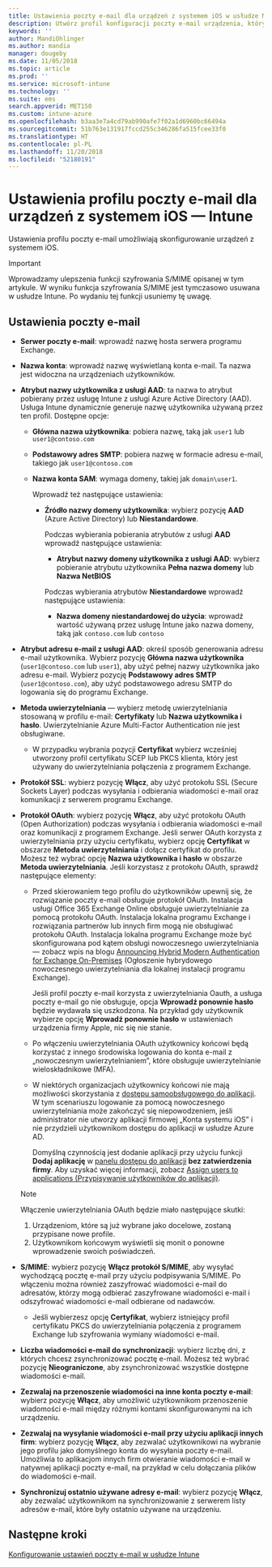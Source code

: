 ```yaml
---
title: Ustawienia poczty e-mail dla urządzeń z systemem iOS w usłudze Microsoft Intune — Azure | Microsoft Docs
description: Utwórz profil konfiguracji poczty e-mail urządzenia, który korzysta z serwerów programu Exchange i pobiera atrybuty z usługi Azure Active Directory. Możesz również włączyć protokół SSL, uwierzytelniać użytkowników przy użyciu certyfikatów lub nazwy użytkownika/hasła i synchronizować pocztę e-mail w urządzeniach z systemem iOS za pomocą usługi Microsoft Intune.
keywords: ''
author: MandiOhlinger
ms.author: mandia
manager: dougeby
ms.date: 11/05/2018
ms.topic: article
ms.prod: ''
ms.service: microsoft-intune
ms.technology: ''
ms.suite: ems
search.appverid: MET150
ms.custom: intune-azure
ms.openlocfilehash: b3aa3e7a4cd79ab990afe7f02a1d6960bc66494a
ms.sourcegitcommit: 51b763e131917fccd255c346286fa515fcee33f0
ms.translationtype: HT
ms.contentlocale: pl-PL
ms.lasthandoff: 11/20/2018
ms.locfileid: "52180191"
---
```

# <a name="email-profile-settings-for-ios-devices---intune"></a>Ustawienia profilu poczty e-mail dla urządzeń z systemem iOS — Intune

Ustawienia profilu poczty e-mail umożliwiają skonfigurowanie urządzeń z systemem iOS.

> [!IMPORTANT]
> Wprowadzamy ulepszenia funkcji szyfrowania S/MIME opisanej w tym artykule. W wyniku funkcja szyfrowania S/MIME jest tymczasowo usuwana w usłudze Intune. Po wydaniu tej funkcji usuniemy tę uwagę.

## <a name="email-settings"></a>Ustawienia poczty e-mail

- **Serwer poczty e-mail**: wprowadź nazwę hosta serwera programu Exchange.
- **Nazwa konta**: wprowadź nazwę wyświetlaną konta e-mail. Ta nazwa jest widoczna na urządzeniach użytkowników.
- **Atrybut nazwy użytkownika z usługi AAD**: ta nazwa to atrybut pobierany przez usługę Intune z usługi Azure Active Directory (AAD). Usługa Intune dynamicznie generuje nazwę użytkownika używaną przez ten profil. Dostępne opcje:
  - **Główna nazwa użytkownika**: pobiera nazwę, taką jak `user1` lub `user1@contoso.com`
  - **Podstawowy adres SMTP**: pobiera nazwę w formacie adresu e-mail, takiego jak `user1@contoso.com`
  - **Nazwa konta SAM**: wymaga domeny, takiej jak `domain\user1`.

    Wprowadź też następujące ustawienia:  
    - **Źródło nazwy domeny użytkownika**: wybierz pozycję **AAD** (Azure Active Directory) lub **Niestandardowe**.

      Podczas wybierania pobierania atrybutów z usługi **AAD** wprowadź następujące ustawienia:
      - **Atrybut nazwy domeny użytkownika z usługi AAD**: wybierz pobieranie atrybutu użytkownika **Pełna nazwa domeny** lub **Nazwa NetBIOS**

      Podczas wybierania atrybutów **Niestandardowe** wprowadź następujące ustawienia:
      - **Nazwa domeny niestandardowej do użycia**: wprowadź wartość używaną przez usługę Intune jako nazwa domeny, taką jak `contoso.com` lub `contoso`

- **Atrybut adresu e-mail z usługi AAD**: określ sposób generowania adresu e-mail użytkownika. Wybierz pozycję **Główna nazwa użytkownika** (`user1@contoso.com` lub `user1`), aby użyć pełnej nazwy użytkownika jako adresu e-mail. Wybierz pozycję **Podstawowy adres SMTP** (`user1@contoso.com`), aby użyć podstawowego adresu SMTP do logowania się do programu Exchange.
- **Metoda uwierzytelniania** — wybierz metodę uwierzytelniania stosowaną w profilu e-mail: **Certyfikaty** lub **Nazwa użytkownika i hasło**. Uwierzytelnianie Azure Multi-Factor Authentication nie jest obsługiwane.
  - W przypadku wybrania pozycji **Certyfikat** wybierz wcześniej utworzony profil certyfikatu SCEP lub PKCS klienta, który jest używany do uwierzytelniania połączenia z programem Exchange.
- **Protokół SSL**: wybierz pozycję **Włącz**, aby użyć protokołu SSL (Secure Sockets Layer) podczas wysyłania i odbierania wiadomości e-mail oraz komunikacji z serwerem programu Exchange.
- **Protokół OAuth**: wybierz pozycję **Włącz**, aby użyć protokołu OAuth (Open Authorization) podczas wysyłania i odbierania wiadomości e-mail oraz komunikacji z programem Exchange. Jeśli serwer OAuth korzysta z uwierzytelniania przy użyciu certyfikatu, wybierz opcję **Certyfikat** w obszarze **Metoda uwierzytelniania** i dołącz certyfikat do profilu. Możesz też wybrać opcję **Nazwa użytkownika i hasło** w obszarze **Metoda uwierzytelniania**. Jeśli korzystasz z protokołu OAuth, sprawdź następujące elementy:

  - Przed skierowaniem tego profilu do użytkowników upewnij się, że rozwiązanie poczty e-mail obsługuje protokół OAuth. Instalacja usługi Office 365 Exchange Online obsługuje uwierzytelnianie za pomocą protokołu OAuth. Instalacja lokalna programu Exchange i rozwiązania partnerów lub innych firm mogą nie obsługiwać protokołu OAuth. Instalacja lokalna programu Exchange może być skonfigurowana pod kątem obsługi nowoczesnego uwierzytelniania — zobacz wpis na blogu [Announcing Hybrid Modern Authentication for Exchange On-Premises](https://blogs.technet.microsoft.com/exchange/2017/12/06/announcing-hybrid-modern-authentication-for-exchange-on-premises/) (Ogłoszenie hybrydowego nowoczesnego uwierzytelniania dla lokalnej instalacji programu Exchange).

    Jeśli profil poczty e-mail korzysta z uwierzytelniania Oauth, a usługa poczty e-mail go nie obsługuje, opcja **Wprowadź ponownie hasło** będzie wydawała się uszkodzona. Na przykład gdy użytkownik wybierze opcję **Wprowadź ponownie hasło** w ustawieniach urządzenia firmy Apple, nic się nie stanie.

  - Po włączeniu uwierzytelniania OAuth użytkownicy końcowi będą korzystać z innego środowiska logowania do konta e-mail z „nowoczesnym uwierzytelnianiem”, które obsługuje uwierzytelnianie wieloskładnikowe (MFA). 

  - W niektórych organizacjach użytkownicy końcowi nie mają możliwości skorzystania z [dostępu samoobsługowego do aplikacji](https://docs.microsoft.com/azure/active-directory/manage-apps/manage-self-service-access). W tym scenariuszu logowanie za pomocą nowoczesnego uwierzytelniania może zakończyć się niepowodzeniem, jeśli administrator nie utworzy aplikacji firmowej „Konta systemu iOS” i nie przydzieli użytkownikom dostępu do aplikacji w usłudze Azure AD.

    Domyślną czynnością jest dodanie aplikacji przy użyciu funkcji **Dodaj aplikację** w [panelu dostępu do aplikacji](https://docs.microsoft.com/azure/active-directory/user-help/active-directory-saas-access-panel-introduction) **bez zatwierdzenia firmy**. Aby uzyskać więcej informacji, zobacz [Assign users to applications (Przypisywanie użytkowników do aplikacji)](https://docs.microsoft.com/azure/active-directory/manage-apps/ways-users-get-assigned-to-applications).

  > [!NOTE]
  > Włączenie uwierzytelniania OAuth będzie miało następujące skutki:  
  > 1. Urządzeniom, które są już wybrane jako docelowe, zostaną przypisane nowe profile.
  > 2. Użytkownikom końcowym wyświetli się monit o ponowne wprowadzenie swoich poświadczeń.

- **S/MIME**: wybierz pozycję **Włącz protokół S/MIME**, aby wysyłać wychodzącą pocztę e-mail przy użyciu podpisywania S/MIME. Po włączeniu można również zaszyfrować wiadomości e-mail do adresatów, którzy mogą odbierać zaszyfrowane wiadomości e-mail i odszyfrować wiadomości e-mail odbierane od nadawców.
  - Jeśli wybierzesz opcję **Certyfikat**, wybierz istniejący profil certyfikatu PKCS do uwierzytelniania połączenia z programem Exchange lub szyfrowania wymiany wiadomości e-mail.
- **Liczba wiadomości e-mail do synchronizacji**: wybierz liczbę dni, z których chcesz zsynchronizować pocztę e-mail. Możesz też wybrać pozycję **Nieograniczone**, aby zsynchronizować wszystkie dostępne wiadomości e-mail.
- **Zezwalaj na przenoszenie wiadomości na inne konta poczty e-mail**: wybierz pozycję **Włącz**, aby umożliwić użytkownikom przenoszenie wiadomości e-mail między różnymi kontami skonfigurowanymi na ich urządzeniu.
- **Zezwalaj na wysyłanie wiadomości e-mail przy użyciu aplikacji innych firm**: wybierz pozycję **Włącz**, aby zezwalać użytkownikowi na wybranie jego profilu jako domyślnego konta do wysyłania poczty e-mail. Umożliwia to aplikacjom innych firm otwieranie wiadomości e-mail w natywnej aplikacji poczty e-mail, na przykład w celu dołączania plików do wiadomości e-mail.
- **Synchronizuj ostatnio używane adresy e-mail**: wybierz pozycję **Włącz**, aby zezwalać użytkownikom na synchronizowanie z serwerem listy adresów e-mail, które były ostatnio używane na urządzeniu.

## <a name="next-steps"></a>Następne kroki
[Konfigurowanie ustawień poczty e-mail w usłudze Intune](email-settings-configure.md)
